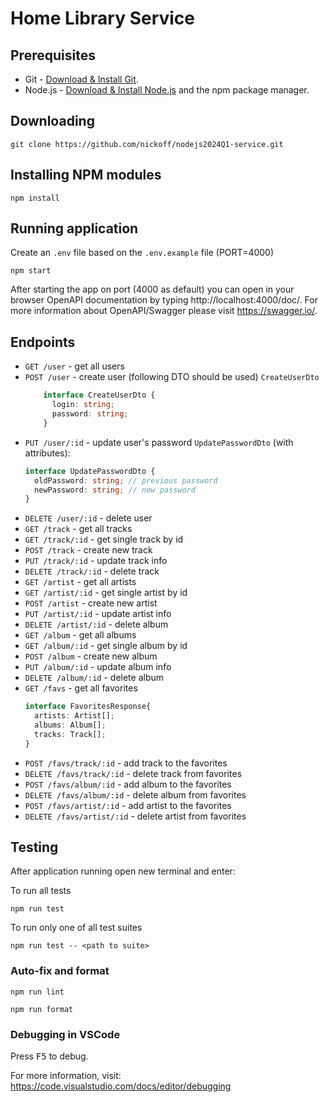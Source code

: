 # Home Library Service

## Prerequisites

- Git - [Download & Install Git](https://git-scm.com/downloads).
- Node.js - [Download & Install Node.js](https://nodejs.org/en/download/) and the npm package manager.

## Downloading

```
git clone https://github.com/nickoff/nodejs2024Q1-service.git
```

## Installing NPM modules

```
npm install
```

## Running application

Create an ```.env``` file based on the ```.env.example``` file (PORT=4000)

```
npm start
```

After starting the app on port (4000 as default) you can open
in your browser OpenAPI documentation by typing http://localhost:4000/doc/.
For more information about OpenAPI/Swagger please visit https://swagger.io/.

## Endpoints

 * `GET /user` - get all users
 * `POST /user` - create user (following DTO should be used)
      `CreateUserDto`
      ```typescript
          interface CreateUserDto {
            login: string;
            password: string;
          }
      ```
 * `PUT /user/:id` - update user's password
      `UpdatePasswordDto` (with attributes):
      ```typescript
      interface UpdatePasswordDto {
        oldPassword: string; // previous password
        newPassword: string; // new password
      }
      ```
 * `DELETE /user/:id` - delete user
 * `GET /track` - get all tracks
 * `GET /track/:id` - get single track by id
 * `POST /track` - create new track
 * `PUT /track/:id` - update track info
 * `DELETE /track/:id` - delete track
 * `GET /artist` - get all artists
 * `GET /artist/:id` - get single artist by id
 * `POST /artist` - create new artist
 * `PUT /artist/:id` - update artist info
 * `DELETE /artist/:id` - delete album
 * `GET /album` - get all albums
 * `GET /album/:id` - get single album by id
 * `POST /album` - create new album
 * `PUT /album/:id` - update album info
 * `DELETE /album/:id` - delete album
 * `GET /favs` - get all favorites
      ```typescript
      interface FavoritesResponse{
        artists: Artist[];
        albums: Album[];
        tracks: Track[];
      }
      ```
 * `POST /favs/track/:id` - add track to the favorites
 * `DELETE /favs/track/:id` - delete track from favorites
 * `POST /favs/album/:id` - add album to the favorites
 * `DELETE /favs/album/:id` - delete album from favorites
 * `POST /favs/artist/:id` - add artist to the favorites
 * `DELETE /favs/artist/:id` - delete artist from favorites


## Testing

After application running open new terminal and enter:

To run all tests

```
npm run test
```

To run only one of all test suites

```
npm run test -- <path to suite>
```

### Auto-fix and format

```
npm run lint
```

```
npm run format
```

### Debugging in VSCode

Press <kbd>F5</kbd> to debug.

For more information, visit: https://code.visualstudio.com/docs/editor/debugging
